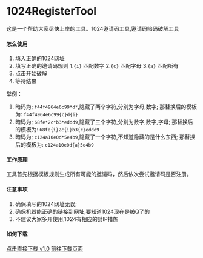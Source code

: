 # 1024RegisterTool
这是一个帮助大家尽快上岸的工具。1024邀请码工具,邀请码暗码破解工具

#### 怎么使用
1. 填入正确的1024网址
2. 填写正确的邀请码规则
  1.`{i}` 匹配数字
  2.`{c}` 匹配字母
  3.`{a}` 匹配所有
3. 点击开始破解
4. 等待结果

举例：
1. 暗码为; `f44f4964e6c99*d*`,隐藏了两个字符,分别为字母,数字; 那替换后的模板为: `f44f4964e6c99{c}d{i}`
2. 暗码为; `68fe*2c*b3*eddd9`,隐藏了三个字符,分别为数字,数字,字母; 那替换后的模板为: `68fe{i}2c{i}b3{c}eddd9`
3. 暗码为; `c124a10e0d*5e4b9`,隐藏了一个字符,不知道隐藏的是什么东西; 那替换后的模板为: `c124a10e0d{a}5e4b9`

#### 工作原理
工具首先根据模板规则生成所有可能的邀请码，然后依次尝试邀请码是否注册。


#### 注意事项
1. 确保填写的1024网址无误;
2. 确保机器能正确的链接到网址,要知道1024现在是被Q了的
3. 不建议大家多开使用,1024有相应的封IP措施


#### 如何下载
[点击直接下载 v1.0](https://github.com/MisterChangRay/1024RegisterTool/releases/download/V1.0/Register1024.exe)
[前往下载页面](https://github.com/MisterChangRay/1024RegisterTool/releases)
